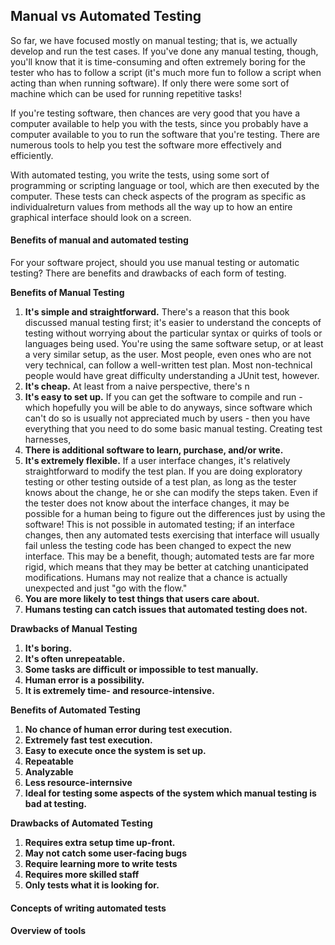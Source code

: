 ## Manual vs Automated Testing

So far, we have focused mostly on manual testing; that is, we actually develop and run the test cases.  If you've done any manual testing, though, you'll know that it is time-consuming and often extremely boring for the tester who has to follow a script (it's much more fun to follow a script when acting than when running software).  If only there were some sort of machine which can be used for running repetitive tasks!

If you're testing software, then chances are very good that you have a computer available to help you with the tests, since you probably have a computer available to you to run the software that you're testing.  There are numerous tools to help you test the software more effectively and efficiently.

With automated testing, you write the tests, using some sort of programming or scripting language or tool, which are then executed by the computer.  These tests can check aspects of the program as specific as individualreturn values from methods all the way up to how an entire graphical interface should look on a screen.

#### Benefits of manual and automated testing

For your software project, should you use manual testing or automatic testing?  There are benefits and drawbacks of each form of testing.

__Benefits of Manual Testing__

1. __It's simple and straightforward.__  There's a reason that this book discussed manual testing first; it's easier to understand the concepts of testing without worrying about the particular syntax or quirks of tools or languages being used.  You're using the same software setup, or at least a very similar setup, as the user.  Most people, even ones who are not very technical, can follow a well-written test plan.  Most non-technical people would have great difficulty understanding a JUnit test, however.
2. __It's cheap.__ At least from a naive perspective, there's n
3. __It's easy to set up.__  If you can get the software to compile and run - which hopefully you will be able to do anyways, since software which can't do so is usually not appreciated much by users - then you have everything that you need to do some basic manual testing.  Creating test harnesses, 
4. __There is additional software to learn, purchase, and/or write.__
5. __It's extremely flexible.__  If a user interface changes, it's relatively straightforward to modify the test plan.  If you are doing exploratory testing or other testing outside of a test plan, as long as the tester knows about the change, he or she can modify the steps taken.  Even if the tester does not know about the interface changes, it may be possible for a human being to figure out the differences just by using the software!  This is not possible in automated testing; if an interface changes, then any automated tests exercising that interface will usually fail unless the testing code has been changed to expect the new interface.  This may be a benefit, though; automated tests are far more rigid, which means that they may be better at catching unanticipated modifications.  Humans may not realize that a chance is actually unexpected and just "go with the flow."
6. __You are more likely to test things that users care about.__
7. __Humans testing can catch issues that automated testing does not.__

__Drawbacks of Manual Testing__

1. __It's boring.__
2. __It's often unrepeatable.__
3. __Some tasks are difficult or impossible to test manually.__
4. __Human error is a possibility.__
5. __It is extremely time- and resource-intensive.__

__Benefits of Automated Testing__

1. __No chance of human error during test execution.__
2. __Extremely fast test execution.__
3. __Easy to execute once the system is set up.__
4. __Repeatable__
5. __Analyzable__
6. __Less resource-internsive__
7. __Ideal for testing some aspects of the system which manual testing is bad at testing.__

__Drawbacks of Automated Testing__

1. __Requires extra setup time up-front.__
12. __May not catch some user-facing bugs__
13. __Require learning more to write tests__
14. __Requires more skilled staff__
15. __Only tests what it is looking for.__

#### Concepts of writing automated tests

#### Overview of tools